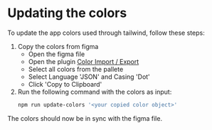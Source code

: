 # Updating the colors
To update the app colors used through tailwind, follow these steps:
1. Copy the colors from figma
    - Open the figma file
    - Open the plugin [Color Import / Export](https://www.figma.com/community/plugin/1143682832255826428)
    - Select all colors from the pallete
    - Select Language 'JSON' and Casing 'Dot'
    - Click 'Copy to Clipboard'
2. Run the following command with the colors as input:
    ```sh
    npm run update-colors '<your copied color object>'
    ```

The colors should now be in sync with the figma file.
